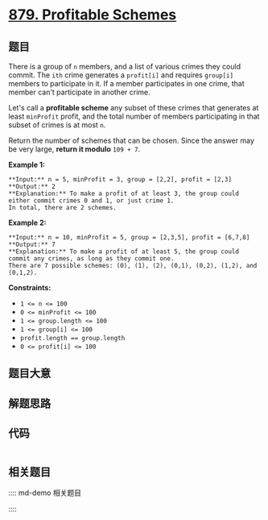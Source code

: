 # [879. Profitable Schemes](https://leetcode.com/problems/profitable-schemes)

## 题目

There is a group of `n` members, and a list of various crimes they could
commit. The `ith` crime generates a `profit[i]` and requires `group[i]`
members to participate in it. If a member participates in one crime, that
member can't participate in another crime.

Let's call a **profitable scheme** any subset of these crimes that generates
at least `minProfit` profit, and the total number of members participating in
that subset of crimes is at most `n`.

Return the number of schemes that can be chosen. Since the answer may be very
large, **return it modulo** `109 + 7`.



**Example 1:**

    
    
    **Input:** n = 5, minProfit = 3, group = [2,2], profit = [2,3]
    **Output:** 2
    **Explanation:** To make a profit of at least 3, the group could either commit crimes 0 and 1, or just crime 1.
    In total, there are 2 schemes.

**Example 2:**

    
    
    **Input:** n = 10, minProfit = 5, group = [2,3,5], profit = [6,7,8]
    **Output:** 7
    **Explanation:** To make a profit of at least 5, the group could commit any crimes, as long as they commit one.
    There are 7 possible schemes: (0), (1), (2), (0,1), (0,2), (1,2), and (0,1,2).



**Constraints:**

  * `1 <= n <= 100`
  * `0 <= minProfit <= 100`
  * `1 <= group.length <= 100`
  * `1 <= group[i] <= 100`
  * `profit.length == group.length`
  * `0 <= profit[i] <= 100`


## 题目大意

## 解题思路

## 代码

```javascript

```

## 相关题目

:::: md-demo 相关题目

::::
